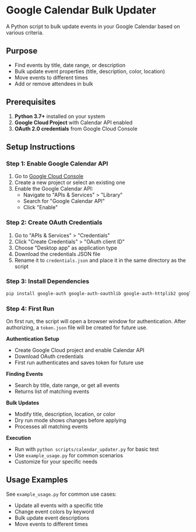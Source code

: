 # Google Calendar Bulk Updater
A Python script to bulk update events in your Google Calendar based on various criteria.

## Purpose
- Find events by title, date range, or description
- Bulk update event properties (title, description, color, location)
- Move events to different times
- Add or remove attendees in bulk

## Prerequisites
1. **Python 3.7+** installed on your system
2. **Google Cloud Project** with Calendar API enabled
3. **OAuth 2.0 credentials** from Google Cloud Console

## Setup Instructions

### Step 1: Enable Google Calendar API
1. Go to [Google Cloud Console](https://console.cloud.google.com/)
2. Create a new project or select an existing one
3. Enable the Google Calendar API:
   - Navigate to "APIs & Services" > "Library"
   - Search for "Google Calendar API"
   - Click "Enable"

### Step 2: Create OAuth Credentials
1. Go to "APIs & Services" > "Credentials"
2. Click "Create Credentials" > "OAuth client ID"
3. Choose "Desktop app" as application type
4. Download the credentials JSON file
5. Rename it to `credentials.json` and place it in the same directory as the script

### Step 3: Install Dependencies
```bash
pip install google-auth google-auth-oauthlib google-auth-httplib2 google-api-python-client
```

### Step 4: First Run
On first run, the script will open a browser window for authentication. After authorizing, a `token.json` file will be created for future use.

**Authentication Setup**
- Create Google Cloud project and enable Calendar API
- Download OAuth credentials
- First run authenticates and saves token for future use

**Finding Events**
- Search by title, date range, or get all events
- Returns list of matching events

**Bulk Updates**
- Modify title, description, location, or color
- Dry run mode shows changes before applying
- Processes all matching events

**Execution**
- Run with `python scripts/calendar_updater.py` for basic test
- Use `example_usage.py` for common scenarios
- Customize for your specific needs

## Usage Examples
See `example_usage.py` for common use cases:
- Update all events with a specific title
- Change event colors by keyword
- Bulk update event descriptions
- Move events to different times
